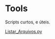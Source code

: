 # Tools
Scripts curtos, e úteis.

[Listar_Arquivos.py](https://github.com/LucasDonato333/Tools/blob/master/Listar_Arquivos.py)


